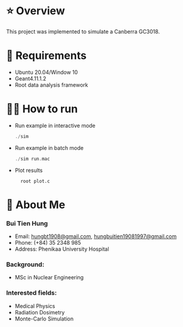 # ⭐ Overview
This project was implemented to simulate a Canberra GC3018.


# 🔧 Requirements
  * Ubuntu 20.04/Window 10
  * Geant4.11.1.2
  * Root data analysis framework

# 🏃‍♂️ How to run
* Run example in interactive mode
    ```c++
    ./sim
    ```
* Run example in batch mode
    ```c++
    ./sim run.mac
    ```
* Plot results
  ```
    root plot.c
  ```

# 🚀 About Me

### Bui Tien Hung
- Email: hungbt1908@gmail.com, hungbuitien19081997@gmail.com
- Phone: (+84) 35 2348 985
- Address: Phenikaa University Hospital

### Background: 
- MSc in Nuclear Engineering

### Interested fields:
- Medical Physics
- Radiation Dosimetry
- Monte-Carlo Simulation